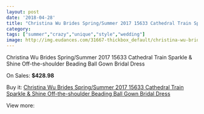 ```yaml
---
layout: post
date: '2018-04-28'
title: "Christina Wu Brides Spring/Summer 2017 15633 Cathedral Train Sparkle & Shine Off-the-shoulder Beading Ball Gown Bridal Dress"
category: 
tags: ["summer","crazy","unique","style","wedding"]
image: http://img.eudances.com/31667-thickbox_default/christina-wu-brides-spring-summer-2017-15633-cathedral-train-sparkle-shine-off-the-shoulder-beading-ball-gown-bridal-dress.jpg
---
```

Christina Wu Brides Spring/Summer 2017 15633 Cathedral Train Sparkle & Shine Off-the-shoulder Beading Ball Gown Bridal Dress

On Sales: **$428.98**
<a href="https://www.eudances.com/en/9912-christina-wu-brides-spring-summer-2017-15633-cathedral-train-sparkle-shine-off-the-shoulder-beading-ball-gown-bridal-dress.html"><amp-img layout="responsive" width="600" height="600" src="//img.eudances.com/31667-thickbox_default/christina-wu-brides-spring-summer-2017-15633-cathedral-train-sparkle-shine-off-the-shoulder-beading-ball-gown-bridal-dress.jpg" alt="Christina Wu Brides Spring/Summer 2017 15633 Cathedral Train Sparkle & Shine Off-the-shoulder Beading Ball Gown Bridal Dress 0" /></a>
<a href="https://www.eudances.com/en/9912-christina-wu-brides-spring-summer-2017-15633-cathedral-train-sparkle-shine-off-the-shoulder-beading-ball-gown-bridal-dress.html"><amp-img layout="responsive" width="600" height="600" src="//img.eudances.com/31671-thickbox_default/christina-wu-brides-spring-summer-2017-15633-cathedral-train-sparkle-shine-off-the-shoulder-beading-ball-gown-bridal-dress.jpg" alt="Christina Wu Brides Spring/Summer 2017 15633 Cathedral Train Sparkle & Shine Off-the-shoulder Beading Ball Gown Bridal Dress 1" /></a>
<a href="https://www.eudances.com/en/9912-christina-wu-brides-spring-summer-2017-15633-cathedral-train-sparkle-shine-off-the-shoulder-beading-ball-gown-bridal-dress.html"><amp-img layout="responsive" width="600" height="600" src="//img.eudances.com/31670-thickbox_default/christina-wu-brides-spring-summer-2017-15633-cathedral-train-sparkle-shine-off-the-shoulder-beading-ball-gown-bridal-dress.jpg" alt="Christina Wu Brides Spring/Summer 2017 15633 Cathedral Train Sparkle & Shine Off-the-shoulder Beading Ball Gown Bridal Dress 2" /></a>
<a href="https://www.eudances.com/en/9912-christina-wu-brides-spring-summer-2017-15633-cathedral-train-sparkle-shine-off-the-shoulder-beading-ball-gown-bridal-dress.html"><amp-img layout="responsive" width="600" height="600" src="//img.eudances.com/31669-thickbox_default/christina-wu-brides-spring-summer-2017-15633-cathedral-train-sparkle-shine-off-the-shoulder-beading-ball-gown-bridal-dress.jpg" alt="Christina Wu Brides Spring/Summer 2017 15633 Cathedral Train Sparkle & Shine Off-the-shoulder Beading Ball Gown Bridal Dress 3" /></a>
<a href="https://www.eudances.com/en/9912-christina-wu-brides-spring-summer-2017-15633-cathedral-train-sparkle-shine-off-the-shoulder-beading-ball-gown-bridal-dress.html"><amp-img layout="responsive" width="600" height="600" src="//img.eudances.com/31668-thickbox_default/christina-wu-brides-spring-summer-2017-15633-cathedral-train-sparkle-shine-off-the-shoulder-beading-ball-gown-bridal-dress.jpg" alt="Christina Wu Brides Spring/Summer 2017 15633 Cathedral Train Sparkle & Shine Off-the-shoulder Beading Ball Gown Bridal Dress 4" /></a>

Buy it: [Christina Wu Brides Spring/Summer 2017 15633 Cathedral Train Sparkle & Shine Off-the-shoulder Beading Ball Gown Bridal Dress](https://www.eudances.com/en/9912-christina-wu-brides-spring-summer-2017-15633-cathedral-train-sparkle-shine-off-the-shoulder-beading-ball-gown-bridal-dress.html "Christina Wu Brides Spring/Summer 2017 15633 Cathedral Train Sparkle & Shine Off-the-shoulder Beading Ball Gown Bridal Dress")

View more: [](https://www.eudances.com/en/- "")